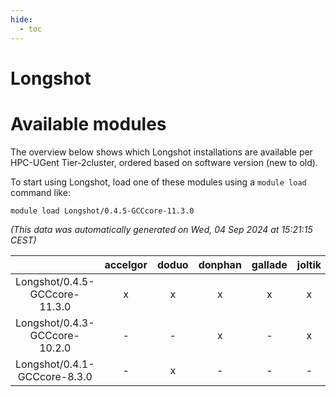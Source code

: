 ```yaml
---
hide:
  - toc
---
```


Longshot
========

# Available modules


The overview below shows which Longshot installations are available per HPC-UGent Tier-2cluster, ordered based on software version (new to old).

To start using Longshot, load one of these modules using a `module load` command like:

```shell
module load Longshot/0.4.5-GCCcore-11.3.0
```

*(This data was automatically generated on Wed, 04 Sep 2024 at 15:21:15 CEST)*  

| |accelgor|doduo|donphan|gallade|joltik|shinx|skitty|
| :---: | :---: | :---: | :---: | :---: | :---: | :---: | :---: |
|Longshot/0.4.5-GCCcore-11.3.0|x|x|x|x|x|-|x|
|Longshot/0.4.3-GCCcore-10.2.0|-|-|x|-|x|-|-|
|Longshot/0.4.1-GCCcore-8.3.0|-|x|-|-|-|-|-|
